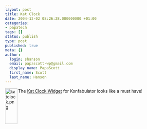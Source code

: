 ```yaml
---
layout: post
title: Kat Clock
date: 2004-12-02 08:26:28.000000000 +01:00
categories:
- papatech
tags: []
status: publish
type: post
published: true
meta: {}
author:
  login: shanson
  email: papascott-wp@gmail.com
  display_name: PapaScott
  first_name: Scott
  last_name: Hanson
---
```

<p><a href="http://www.widgetgallery.com/view.php?widget=36308"><img alt="katclock.png" src="http://www.papascott.de/archives/fotos/katclock.png" width="40" height="117" border="0" align="left" /></a> The <a href="http://www.widgetgallery.com/view.php?widget=36308">Kat Clock Widget</a> for Konfabulator looks like a must have!<br clear="all" /></p>
